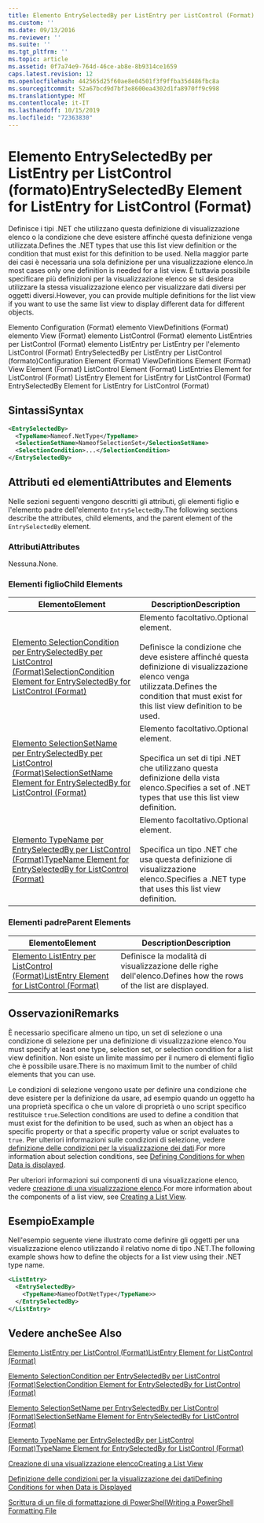 ```yaml
---
title: Elemento EntrySelectedBy per ListEntry per ListControl (Format) | Microsoft Docs
ms.custom: ''
ms.date: 09/13/2016
ms.reviewer: ''
ms.suite: ''
ms.tgt_pltfrm: ''
ms.topic: article
ms.assetid: 0f7a74e9-764d-46ce-ab8e-8b9314ce1659
caps.latest.revision: 12
ms.openlocfilehash: 442565d25f60ae8e04501f3f9ffba35d486fbc8a
ms.sourcegitcommit: 52a67bcd9d7bf3e8600ea4302d1fa8970ff9c998
ms.translationtype: MT
ms.contentlocale: it-IT
ms.lasthandoff: 10/15/2019
ms.locfileid: "72363830"
---
```

# <a name="entryselectedby-element-for-listentry-for-listcontrol-format"></a><span data-ttu-id="6cf74-102">Elemento EntrySelectedBy per ListEntry per ListControl (formato)</span><span class="sxs-lookup"><span data-stu-id="6cf74-102">EntrySelectedBy Element for ListEntry for ListControl (Format)</span></span>

<span data-ttu-id="6cf74-103">Definisce i tipi .NET che utilizzano questa definizione di visualizzazione elenco o la condizione che deve esistere affinché questa definizione venga utilizzata.</span><span class="sxs-lookup"><span data-stu-id="6cf74-103">Defines the .NET types that use this list view definition or the condition that must exist for this definition to be used.</span></span> <span data-ttu-id="6cf74-104">Nella maggior parte dei casi è necessaria una sola definizione per una visualizzazione elenco.</span><span class="sxs-lookup"><span data-stu-id="6cf74-104">In most cases only one definition is needed for a list view.</span></span> <span data-ttu-id="6cf74-105">È tuttavia possibile specificare più definizioni per la visualizzazione elenco se si desidera utilizzare la stessa visualizzazione elenco per visualizzare dati diversi per oggetti diversi.</span><span class="sxs-lookup"><span data-stu-id="6cf74-105">However, you can provide multiple definitions for the list view if you want to use the same list view to display different data for different objects.</span></span>

<span data-ttu-id="6cf74-106">Elemento Configuration (Format) elemento ViewDefinitions (Format) elemento View (Format) elemento ListControl (Format) elemento ListEntries per ListControl (Format) elemento ListEntry per ListEntry per l'elemento ListControl (Format) EntrySelectedBy per ListEntry per ListControl (formato)</span><span class="sxs-lookup"><span data-stu-id="6cf74-106">Configuration Element (Format) ViewDefinitions Element (Format) View Element (Format) ListControl Element (Format) ListEntries Element for ListControl (Format) ListEntry Element for ListEntry for ListControl (Format) EntrySelectedBy Element for ListEntry for ListControl (Format)</span></span>

## <a name="syntax"></a><span data-ttu-id="6cf74-107">Sintassi</span><span class="sxs-lookup"><span data-stu-id="6cf74-107">Syntax</span></span>

```xml
<EntrySelectedBy>
  <TypeName>Nameof.NetType</TypeName>
  <SelectionSetName>NameofSelectionSet</SelectionSetName>
  <SelectionCondition>...</SelectionCondition>
</EntrySelectedBy>
```

## <a name="attributes-and-elements"></a><span data-ttu-id="6cf74-108">Attributi ed elementi</span><span class="sxs-lookup"><span data-stu-id="6cf74-108">Attributes and Elements</span></span>

<span data-ttu-id="6cf74-109">Nelle sezioni seguenti vengono descritti gli attributi, gli elementi figlio e l'elemento padre dell'elemento `EntrySelectedBy`.</span><span class="sxs-lookup"><span data-stu-id="6cf74-109">The following sections describe the attributes, child elements, and the parent element of the `EntrySelectedBy` element.</span></span>

### <a name="attributes"></a><span data-ttu-id="6cf74-110">Attributi</span><span class="sxs-lookup"><span data-stu-id="6cf74-110">Attributes</span></span>

<span data-ttu-id="6cf74-111">Nessuna.</span><span class="sxs-lookup"><span data-stu-id="6cf74-111">None.</span></span>

### <a name="child-elements"></a><span data-ttu-id="6cf74-112">Elementi figlio</span><span class="sxs-lookup"><span data-stu-id="6cf74-112">Child Elements</span></span>

|<span data-ttu-id="6cf74-113">Elemento</span><span class="sxs-lookup"><span data-stu-id="6cf74-113">Element</span></span>|<span data-ttu-id="6cf74-114">Description</span><span class="sxs-lookup"><span data-stu-id="6cf74-114">Description</span></span>|
|-------------|-----------------|
|[<span data-ttu-id="6cf74-115">Elemento SelectionCondition per EntrySelectedBy per ListControl (Format)</span><span class="sxs-lookup"><span data-stu-id="6cf74-115">SelectionCondition Element for EntrySelectedBy for ListControl  (Format)</span></span>](./selectioncondition-element-for-entryselectedby-for-listcontrol-format.md)|<span data-ttu-id="6cf74-116">Elemento facoltativo.</span><span class="sxs-lookup"><span data-stu-id="6cf74-116">Optional element.</span></span><br /><br /> <span data-ttu-id="6cf74-117">Definisce la condizione che deve esistere affinché questa definizione di visualizzazione elenco venga utilizzata.</span><span class="sxs-lookup"><span data-stu-id="6cf74-117">Defines the condition that must exist for this list view definition to be used.</span></span>|
|[<span data-ttu-id="6cf74-118">Elemento SelectionSetName per EntrySelectedBy per ListControl (Format)</span><span class="sxs-lookup"><span data-stu-id="6cf74-118">SelectionSetName Element for EntrySelectedBy for ListControl (Format)</span></span>](./selectionsetname-element-for-entryselectedby-for-listcontrol-format.md)|<span data-ttu-id="6cf74-119">Elemento facoltativo.</span><span class="sxs-lookup"><span data-stu-id="6cf74-119">Optional element.</span></span><br /><br /> <span data-ttu-id="6cf74-120">Specifica un set di tipi .NET che utilizzano questa definizione della vista elenco.</span><span class="sxs-lookup"><span data-stu-id="6cf74-120">Specifies a set of .NET types that use this list view definition.</span></span>|
|[<span data-ttu-id="6cf74-121">Elemento TypeName per EntrySelectedBy per ListControl (Format)</span><span class="sxs-lookup"><span data-stu-id="6cf74-121">TypeName Element for EntrySelectedBy for ListControl (Format)</span></span>](./typename-element-for-entryselectedby-for-listcontrol-format.md)|<span data-ttu-id="6cf74-122">Elemento facoltativo.</span><span class="sxs-lookup"><span data-stu-id="6cf74-122">Optional element.</span></span><br /><br /> <span data-ttu-id="6cf74-123">Specifica un tipo .NET che usa questa definizione di visualizzazione elenco.</span><span class="sxs-lookup"><span data-stu-id="6cf74-123">Specifies a .NET type that uses this list view definition.</span></span>|

### <a name="parent-elements"></a><span data-ttu-id="6cf74-124">Elementi padre</span><span class="sxs-lookup"><span data-stu-id="6cf74-124">Parent Elements</span></span>

|<span data-ttu-id="6cf74-125">Elemento</span><span class="sxs-lookup"><span data-stu-id="6cf74-125">Element</span></span>|<span data-ttu-id="6cf74-126">Description</span><span class="sxs-lookup"><span data-stu-id="6cf74-126">Description</span></span>|
|-------------|-----------------|
|[<span data-ttu-id="6cf74-127">Elemento ListEntry per ListControl (Format)</span><span class="sxs-lookup"><span data-stu-id="6cf74-127">ListEntry Element for ListControl (Format)</span></span>](./listentry-element-for-listcontrol-format.md)|<span data-ttu-id="6cf74-128">Definisce la modalità di visualizzazione delle righe dell'elenco.</span><span class="sxs-lookup"><span data-stu-id="6cf74-128">Defines how the rows of the list are displayed.</span></span>|

## <a name="remarks"></a><span data-ttu-id="6cf74-129">Osservazioni</span><span class="sxs-lookup"><span data-stu-id="6cf74-129">Remarks</span></span>

<span data-ttu-id="6cf74-130">È necessario specificare almeno un tipo, un set di selezione o una condizione di selezione per una definizione di visualizzazione elenco.</span><span class="sxs-lookup"><span data-stu-id="6cf74-130">You must specify at least one type, selection set, or selection condition for a list view definition.</span></span> <span data-ttu-id="6cf74-131">Non esiste un limite massimo per il numero di elementi figlio che è possibile usare.</span><span class="sxs-lookup"><span data-stu-id="6cf74-131">There is no maximum limit to the number of child elements that you can use.</span></span>

<span data-ttu-id="6cf74-132">Le condizioni di selezione vengono usate per definire una condizione che deve esistere per la definizione da usare, ad esempio quando un oggetto ha una proprietà specifica o che un valore di proprietà o uno script specifico restituisce `true`.</span><span class="sxs-lookup"><span data-stu-id="6cf74-132">Selection conditions are used to define a condition that must exist for the definition to be used, such as when an object has a specific property or that a specific property value or script evaluates to `true`.</span></span> <span data-ttu-id="6cf74-133">Per ulteriori informazioni sulle condizioni di selezione, vedere [definizione delle condizioni per la visualizzazione dei dati](./defining-conditions-for-displaying-data.md).</span><span class="sxs-lookup"><span data-stu-id="6cf74-133">For more information about selection conditions, see [Defining Conditions for when Data is displayed](./defining-conditions-for-displaying-data.md).</span></span>

<span data-ttu-id="6cf74-134">Per ulteriori informazioni sui componenti di una visualizzazione elenco, vedere [creazione di una visualizzazione elenco](./creating-a-list-view.md).</span><span class="sxs-lookup"><span data-stu-id="6cf74-134">For more information about the components of a list view, see [Creating a List View](./creating-a-list-view.md).</span></span>

## <a name="example"></a><span data-ttu-id="6cf74-135">Esempio</span><span class="sxs-lookup"><span data-stu-id="6cf74-135">Example</span></span>

<span data-ttu-id="6cf74-136">Nell'esempio seguente viene illustrato come definire gli oggetti per una visualizzazione elenco utilizzando il relativo nome di tipo .NET.</span><span class="sxs-lookup"><span data-stu-id="6cf74-136">The following example shows how to define the objects for a list view using their .NET type name.</span></span>

```xml
<ListEntry>
  <EntrySelectedBy>
    <TypeName>NameofDotNetType</TypeName>>
  </EntrySelectedBy>
</ListEntry>
```

## <a name="see-also"></a><span data-ttu-id="6cf74-137">Vedere anche</span><span class="sxs-lookup"><span data-stu-id="6cf74-137">See Also</span></span>

[<span data-ttu-id="6cf74-138">Elemento ListEntry per ListControl (Format)</span><span class="sxs-lookup"><span data-stu-id="6cf74-138">ListEntry Element for ListControl (Format)</span></span>](./listentry-element-for-listcontrol-format.md)

[<span data-ttu-id="6cf74-139">Elemento SelectionCondition per EntrySelectedBy per ListControl (Format)</span><span class="sxs-lookup"><span data-stu-id="6cf74-139">SelectionCondition Element for EntrySelectedBy for ListControl (Format)</span></span>](./selectioncondition-element-for-entryselectedby-for-listcontrol-format.md)

[<span data-ttu-id="6cf74-140">Elemento SelectionSetName per EntrySelectedBy per ListControl (Format)</span><span class="sxs-lookup"><span data-stu-id="6cf74-140">SelectionSetName Element for EntrySelectedBy for ListControl (Format)</span></span>](./selectionsetname-element-for-entryselectedby-for-listcontrol-format.md)

[<span data-ttu-id="6cf74-141">Elemento TypeName per EntrySelectedBy per ListControl (Format)</span><span class="sxs-lookup"><span data-stu-id="6cf74-141">TypeName Element for EntrySelectedBy for ListControl (Format)</span></span>](./typename-element-for-entryselectedby-for-listcontrol-format.md)

[<span data-ttu-id="6cf74-142">Creazione di una visualizzazione elenco</span><span class="sxs-lookup"><span data-stu-id="6cf74-142">Creating a List View</span></span>](./creating-a-list-view.md)

[<span data-ttu-id="6cf74-143">Definizione delle condizioni per la visualizzazione dei dati</span><span class="sxs-lookup"><span data-stu-id="6cf74-143">Defining Conditions for when Data is Displayed</span></span>](./defining-conditions-for-displaying-data.md)

[<span data-ttu-id="6cf74-144">Scrittura di un file di formattazione di PowerShell</span><span class="sxs-lookup"><span data-stu-id="6cf74-144">Writing a PowerShell Formatting File</span></span>](./writing-a-powershell-formatting-file.md)
